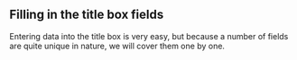## Filling in the title box fields 

Entering data into the title box is very easy, but because a number of fields are quite unique in nature, we will cover them one by one.